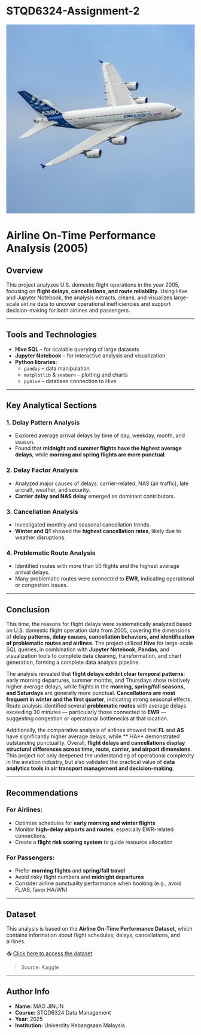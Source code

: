 # STQD6324-Assignment-2
![Airline Delay Analysis](image/airplane.png)

# Airline On-Time Performance Analysis (2005)

## Overview

This project analyzes U.S. domestic flight operations in the year 2005, focusing on **flight delays, cancellations, and route reliability**. Using Hive and Jupyter Notebook, the analysis extracts, cleans, and visualizes large-scale airline data to uncover operational inefficiencies and support decision-making for both airlines and passengers.

---

## Tools and Technologies

- **Hive SQL** – for scalable querying of large datasets
- **Jupyter Notebook** – for interactive analysis and visualization
- **Python libraries**:
  - `pandas` – data manipulation
  - `matplotlib` & `seaborn` – plotting and charts
  - `pyhive` – database connection to Hive

---

## Key Analytical Sections

### 1. Delay Pattern Analysis
- Explored average arrival delays by time of day, weekday, month, and season.
- Found that **midnight and summer flights have the highest average delays**, while **morning and spring flights are more punctual**.

### 2. Delay Factor Analysis
- Analyzed major causes of delays: carrier-related, NAS (air traffic), late aircraft, weather, and security.
- **Carrier delay and NAS delay** emerged as dominant contributors.

### 3. Cancellation Analysis
- Investigated monthly and seasonal cancellation trends.
- **Winter and Q1** showed the **highest cancellation rates**, likely due to weather disruptions.

### 4. Problematic Route Analysis
- Identified routes with more than 50 flights and the highest average arrival delays.
- Many problematic routes were connected to **EWR**, indicating operational or congestion issues.


---

## Conclusion

This time, the reasons for flight delays were systematically analyzed based on U.S. domestic flight operation data from 2005, covering the dimensions of **delay patterns, delay causes, cancellation behaviors, and identification of problematic routes and airlines**. The project utilized **Hive** for large-scale SQL queries, in combination with **Jupyter Notebook**, **Pandas**, and visualization tools to complete data cleaning, transformation, and chart generation, forming a complete data analysis pipeline.

The analysis revealed that **flight delays exhibit clear temporal patterns**: early morning departures, summer months, and Thursdays show relatively higher average delays, while flights in the **morning, spring/fall seasons, and Saturdays** are generally more punctual. **Cancellations are most frequent in winter and the first quarter**, indicating strong seasonal effects. Route analysis identified several **problematic routes** with average delays exceeding 30 minutes — particularly those connected to **EWR** — suggesting congestion or operational bottlenecks at that location.

Additionally, the comparative analysis of airlines showed that **FL** and **AS** have significantly higher average delays, while ** HA** demonstrated outstanding punctuality. Overall, **flight delays and cancellations display structural differences across time, route, carrier, and airport dimensions**. This project not only deepened the understanding of operational complexity in the aviation industry, but also validated the practical value of **data analytics tools in air transport management and decision-making**.

---

## Recommendations

### For Airlines:
- Optimize schedules for **early morning and winter flights**
- Monitor **high-delay airports and routes**, especially EWR-related connections
- Create a **flight risk scoring system** to guide resource allocation

### For Passengers:
- Prefer **morning flights** and **spring/fall travel**
- Avoid risky flight numbers and **midnight departures**
- Consider airline punctuality performance when booking (e.g., avoid FL/AS, favor HA/WN)

---

## Dataset

This analysis is based on the **Airline On-Time Performance Dataset**, which contains information about flight schedules, delays, cancellations, and airlines.

📥 [Click here to access the dataset](https://tinyurl.com/u8rzvdsx)

> Source: Kaggle

---

## Author Info

- **Name:** MAO JINLIN
- **Course:** STQD6324 Data Management
- **Year:** 2025
- **Institution:** Univerdity Kebangsaan Malaysia
